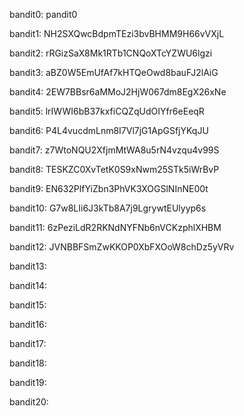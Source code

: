 
bandit0: pandit0

bandit1: NH2SXQwcBdpmTEzi3bvBHMM9H66vVXjL

bandit2: rRGizSaX8Mk1RTb1CNQoXTcYZWU6lgzi

bandit3: aBZ0W5EmUfAf7kHTQeOwd8bauFJ2lAiG

bandit4: 2EW7BBsr6aMMoJ2HjW067dm8EgX26xNe

bandit5: lrIWWI6bB37kxfiCQZqUdOIYfr6eEeqR

bandit6: P4L4vucdmLnm8I7Vl7jG1ApGSfjYKqJU

bandit7: z7WtoNQU2XfjmMtWA8u5rN4vzqu4v99S

bandit8: TESKZC0XvTetK0S9xNwm25STk5iWrBvP

bandit9: EN632PlfYiZbn3PhVK3XOGSlNInNE00t

bandit10: G7w8LIi6J3kTb8A7j9LgrywtEUlyyp6s

bandit11: 6zPeziLdR2RKNdNYFNb6nVCKzphlXHBM

bandit12: JVNBBFSmZwKKOP0XbFXOoW8chDz5yVRv

bandit13: 

bandit14: 

bandit15: 

bandit16: 

bandit17: 

bandit18: 

bandit19: 

bandit20: 

